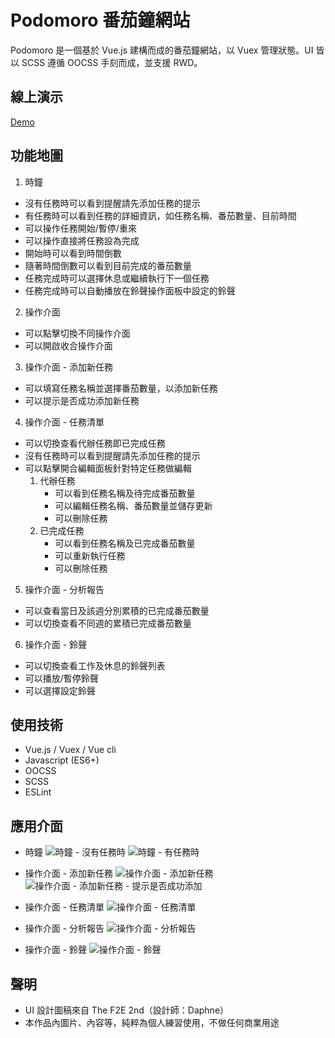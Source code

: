 # Podomoro 番茄鐘網站
Podomoro 是一個基於 Vue.js 建構而成的番茄鐘網站，以 Vuex 管理狀態。UI 皆以 SCSS 遵循 OOCSS 手刻而成，並支援 RWD。

## 線上演示
[Demo](https://ycjoyce.github.io/podomoro/)

## 功能地圖
1. 時鐘
- 沒有任務時可以看到提醒請先添加任務的提示
- 有任務時可以看到任務的詳細資訊，如任務名稱、番茄數量、目前時間
- 可以操作任務開始/暫停/重來
- 可以操作直接將任務設為完成
- 開始時可以看到時間倒數
- 隨著時間倒數可以看到目前完成的番茄數量
- 任務完成時可以選擇休息或繼續執行下一個任務
- 任務完成時可以自動播放在鈴聲操作面板中設定的鈴聲

2. 操作介面
- 可以點擊切換不同操作介面
- 可以開啟收合操作介面

3. 操作介面 - 添加新任務
- 可以填寫任務名稱並選擇番茄數量，以添加新任務
- 可以提示是否成功添加新任務

4. 操作介面 - 任務清單
- 可以切換查看代辦任務即已完成任務
- 沒有任務時可以看到提醒請先添加任務的提示
- 可以點擊開合編輯面板針對特定任務做編輯
  1. 代辦任務
      - 可以看到任務名稱及待完成番茄數量
      - 可以編輯任務名稱、番茄數量並儲存更新
      - 可以刪除任務
  2. 已完成任務
      - 可以看到任務名稱及已完成番茄數量
      - 可以重新執行任務
      - 可以刪除任務

5. 操作介面 - 分析報告
- 可以查看當日及該週分別累積的已完成番茄數量
- 可以切換查看不同週的累積已完成番茄數量

6. 操作介面 - 鈴聲
- 可以切換查看工作及休息的鈴聲列表
- 可以播放/暫停鈴聲
- 可以選擇設定鈴聲

## 使用技術
- Vue.js / Vuex / Vue cli
- Javascript (ES6+)
- OOCSS
- SCSS
- ESLint

## 應用介面
- 時鐘
![時鐘 - 沒有任務時](https://i.imgur.com/zcf6Cwz.png)
![時鐘 - 有任務時](https://i.imgur.com/fs53YWq.png)

- 操作介面 - 添加新任務
![操作介面 - 添加新任務](https://i.imgur.com/lfZq25U.png)
![操作介面 - 添加新任務 - 提示是否成功添加](https://i.imgur.com/wnwrkK7.png)

- 操作介面 - 任務清單
![操作介面 - 任務清單](https://i.imgur.com/KodppuJ.png)

- 操作介面 - 分析報告
![操作介面 - 分析報告](https://i.imgur.com/sS2FdFr.png)

- 操作介面 - 鈴聲
![操作介面 - 鈴聲](https://i.imgur.com/lZF6128.png)

## 聲明
- UI 設計圖稿來自 The F2E 2nd（設計師：Daphne）
- 本作品內圖片、內容等，純粹為個人練習使用，不做任何商業用途